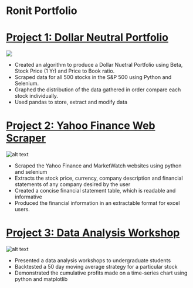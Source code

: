 # Ronit Portfolio

# [Project 1: Dollar Neutral Portfolio](https://github.com/rontik2002/Dollar_Neutral_Portfolio.git)
![](https://github.com/rontik2002/Ronit_Portfolio/blob/main/images/Final%20Portfolio.JPG)
* Created an algorithm to produce a Dollar Nuetral Portfolio using Beta, Stock Price (1 Yr) and Price to Book ratio.
* Scraped data for all 500 stocks in the S&P 500 using Python and Selenium.
* Graphed the distribution of the data gathered in order compare each stock individually.
* Used pandas to store, extract and modify data

# [Project 2: Yahoo Finance Web Scraper](https://github.com/rontik2002/Yahoo_Finance_Webscraper.git)
![alt text](google.png)
* Scraped the Yahoo Finance and MarketWatch websites using python and selenium 
* Extracts the stock price, currency, company description and financial statements of any company desired by the user
* Created a concise financial statement table, which is readable and informative
* Produced the financial information in an extractable format for excel users. 

# [Project 3: Data Analysis Workshop](https://github.com/rontik2002/Data_Analysis_Workshop.git)
![alt text](download.jpg)
* Presented a data analysis workshops to undergraduate students
* Backtested a 50 day moving average strategy for a particular stock
* Demonstrated the cumulative profits made on a time-series chart using python and matplotlib
